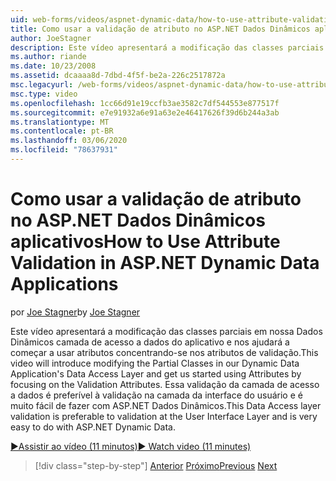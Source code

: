 ```yaml
---
uid: web-forms/videos/aspnet-dynamic-data/how-to-use-attribute-validation-in-aspnet-dynamic-data-applications
title: Como usar a validação de atributo no ASP.NET Dados Dinâmicos aplicativos | Microsoft Docs
author: JoeStagner
description: Este vídeo apresentará a modificação das classes parciais em nossa Dados Dinâmicos camada de acesso a dados do aplicativo e nos ajudará a começar a usar atributos ao focar o...
ms.author: riande
ms.date: 10/23/2008
ms.assetid: dcaaaa8d-7dbd-4f5f-be2a-226c2517872a
msc.legacyurl: /web-forms/videos/aspnet-dynamic-data/how-to-use-attribute-validation-in-aspnet-dynamic-data-applications
msc.type: video
ms.openlocfilehash: 1cc66d91e19ccfb3ae3582c7df544553e877517f
ms.sourcegitcommit: e7e91932a6e91a63e2e46417626f39d6b244a3ab
ms.translationtype: MT
ms.contentlocale: pt-BR
ms.lasthandoff: 03/06/2020
ms.locfileid: "78637931"
---
```

# <a name="how-to-use-attribute-validation-in-aspnet-dynamic-data-applications"></a><span data-ttu-id="77795-103">Como usar a validação de atributo no ASP.NET Dados Dinâmicos aplicativos</span><span class="sxs-lookup"><span data-stu-id="77795-103">How to Use Attribute Validation in ASP.NET Dynamic Data Applications</span></span>

<span data-ttu-id="77795-104">por [Joe Stagner](https://github.com/JoeStagner)</span><span class="sxs-lookup"><span data-stu-id="77795-104">by [Joe Stagner](https://github.com/JoeStagner)</span></span>

<span data-ttu-id="77795-105">Este vídeo apresentará a modificação das classes parciais em nossa Dados Dinâmicos camada de acesso a dados do aplicativo e nos ajudará a começar a usar atributos concentrando-se nos atributos de validação.</span><span class="sxs-lookup"><span data-stu-id="77795-105">This video will introduce modifying the Partial Classes in our Dynamic Data Application's Data Access Layer and get us started using Attributes by focusing on the Validation Attributes.</span></span> <span data-ttu-id="77795-106">Essa validação da camada de acesso a dados é preferível à validação na camada da interface do usuário e é muito fácil de fazer com ASP.NET Dados Dinâmicos.</span><span class="sxs-lookup"><span data-stu-id="77795-106">This Data Access layer validation is preferable to validation at the User Interface Layer and is very easy to do with ASP.NET Dynamic Data.</span></span>

[<span data-ttu-id="77795-107">&#9654;Assistir ao vídeo (11 minutos)</span><span class="sxs-lookup"><span data-stu-id="77795-107">&#9654; Watch video (11 minutes)</span></span>](https://channel9.msdn.com/Blogs/ASP-NET-Site-Videos/how-to-use-attribute-validation-in-aspnet-dynamic-data-applications)

> [!div class="step-by-step"]
> <span data-ttu-id="77795-108">[Anterior](how-to-enable-table-specific-routing-in-dynamic-data-applications.md)
> [Próximo](how-to-implement-custom-field-validation-with-imperative-logic-in-vb-or-c.md)</span><span class="sxs-lookup"><span data-stu-id="77795-108">[Previous](how-to-enable-table-specific-routing-in-dynamic-data-applications.md)
[Next](how-to-implement-custom-field-validation-with-imperative-logic-in-vb-or-c.md)</span></span>
